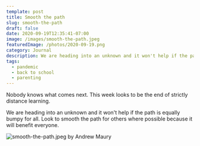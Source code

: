 ```yaml
---
template: post
title: Smooth the path
slug: smooth-the-path
draft: false
date: 2020-09-19T12:35:41-07:00
image: /images/smooth-the-path.jpeg
featuredImage: /photos/2020-09-19.png
category: Journal
description: We are heading into an unknown and it won't help if the path is equally bumpy for all. Look to smooth the path for others where possible because it will benefit everyone. 
tags:
  - pandemic
  - back to school
  - parenting
---
```

Nobody knows what comes next. This week looks to be the end of strictly distance learning.

We are heading into an unknown and it won't help if the path is equally bumpy for all. Look to smooth the path for others where possible because it will benefit everyone.

![smooth-the-path.jpeg by Andrew Maury](/images/smooth-the-path.jpeg)
